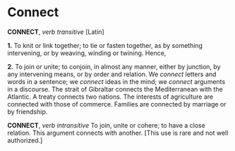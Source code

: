 # Connect

**CONNECT**, _verb transitive_ \[Latin\]

**1.** To knit or link together; to tie or fasten together, as by something intervening, or by weaving, winding or twining. Hence,

**2.** To join or unite; to conjoin, in almost any manner, either by junction, by any intervening means, or by order and relation. We _connect_ letters and words in a sentence; we _connect_ ideas in the mind; we _connect_ arguments in a discourse. The strait of Gibraltar connects the Mediterranean with the Atlantic. A treaty connects two nations. The interests of agriculture are connected with those of commerce. Families are connected by marriage or by friendship.

**CONNECT**, _verb intransitive_ To join, unite or cohere; to have a close relation. This argument connects with another. \[This use is rare and not well authorized.\]